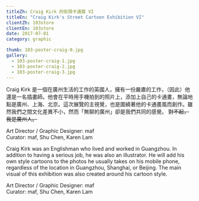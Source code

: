 ```yaml
---
titleZh: Craig Kirk 的街頭卡通展 VI
titleEn: "Craig Kirk's Street Cartoon Exhibition VI"
clientZh: 103store
clientEn: 103store
date: 2017-07-01
category: graphic

thumb: 103-poster-craig-0.jpg
gallery:
  - 103-poster-craig-1.jpg
  - 103-poster-craig-2.jpg
  - 103-poster-craig-3.jpg
---
```


Craig Kirk 是一個在廣州生活的工作的英國人，擁有一份嚴肅的工作，（因此）他還是一名插畫師。他會在平時用手機拍到的照片上，添加上自己的卡通畫，無論地點是廣州、上海、北京。這次展覽的主視覺，也是圍繞著他的卡通畫風而創作。雖然我們之間文化差異不小，然而「無聊的廣州」卻是我們共同的感覺。 ~~對不起，我是廣州人。~~

Art Director / Graphic Designer: maf<br/>
Curator: maf, Shu Chen, Karen Lam

<!-- lang -->

Craig Kirk was an Englishman who lived and worked in Guangzhou. In addition to having a serious job, he was also an illustrator. He will add his own style cartoons to the photos he usually takes on his mobile phone, regardless of the location in Guangzhou, Shanghai, or Beijing. The main visual of this exhibition was also created around his cartoon style.

Art Director / Graphic Designer: maf<br/>
Curator: maf, Shu Chen, Karen Lam

